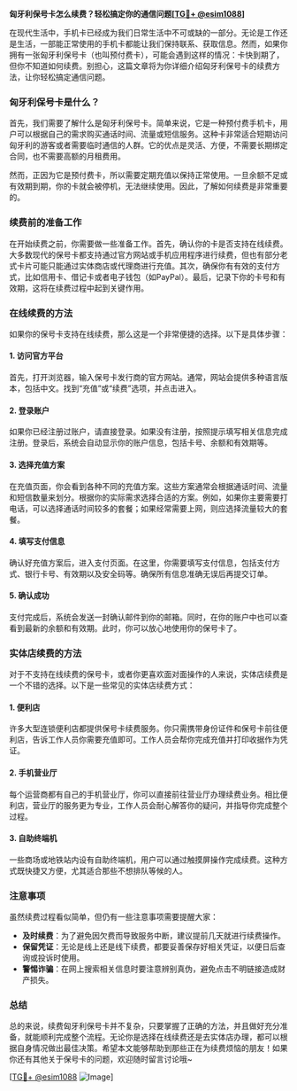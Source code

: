 **匈牙利保号卡怎么续费？轻松搞定你的通信问题[[TG💪+ @esim1088](https://t.me/s/esim1088)]**

在现代生活中，手机卡已经成为我们日常生活中不可或缺的一部分。无论是工作还是生活，一部能正常使用的手机卡都能让我们保持联系、获取信息。然而，如果你拥有一张匈牙利保号卡（也叫预付费卡），可能会遇到这样的情况：卡快到期了，但你不知道如何续费。别担心，这篇文章将为你详细介绍匈牙利保号卡的续费方法，让你轻松搞定通信问题。

### 匈牙利保号卡是什么？

首先，我们需要了解什么是匈牙利保号卡。简单来说，它是一种预付费手机卡，用户可以根据自己的需求购买通话时间、流量或短信服务。这种卡非常适合短期访问匈牙利的游客或者需要临时通信的人群。它的优点是灵活、方便，不需要长期绑定合同，也不需要高额的月租费用。

然而，正因为它是预付费卡，所以需要定期充值以保持正常使用。一旦余额不足或有效期到期，你的卡就会被停机，无法继续使用。因此，了解如何续费是非常重要的。

### 续费前的准备工作

在开始续费之前，你需要做一些准备工作。首先，确认你的卡是否支持在线续费。大多数现代的保号卡都支持通过官方网站或手机应用程序进行续费，但也有部分老式卡片可能只能通过实体商店或代理商进行充值。其次，确保你有有效的支付方式，比如信用卡、借记卡或者电子钱包（如PayPal）。最后，记录下你的卡号和有效期，这将在续费过程中起到关键作用。

### 在线续费的方法

如果你的保号卡支持在线续费，那么这是一个非常便捷的选择。以下是具体步骤：

#### 1. 访问官方平台

首先，打开浏览器，输入保号卡发行商的官方网站。通常，网站会提供多种语言版本，包括中文。找到“充值”或“续费”选项，并点击进入。

#### 2. 登录账户

如果你已经注册过账户，请直接登录。如果没有注册，按照提示填写相关信息完成注册。登录后，系统会自动显示你的账户信息，包括卡号、余额和有效期等。

#### 3. 选择充值方案

在充值页面，你会看到各种不同的充值方案。这些方案通常会根据通话时间、流量和短信数量来划分。根据你的实际需求选择合适的方案。例如，如果你主要需要打电话，可以选择通话时间较多的套餐；如果经常需要上网，则应选择流量较大的套餐。

#### 4. 填写支付信息

确认好充值方案后，进入支付页面。在这里，你需要填写支付信息，包括支付方式、银行卡号、有效期以及安全码等。确保所有信息准确无误后再提交订单。

#### 5. 确认成功

支付完成后，系统会发送一封确认邮件到你的邮箱。同时，在你的账户中也可以查看到最新的余额和有效期。此时，你可以放心地使用你的保号卡了。

### 实体店续费的方法

对于不支持在线续费的保号卡，或者你更喜欢面对面操作的人来说，实体店续费是一个不错的选择。以下是一些常见的实体店续费方式：

#### 1. 便利店

许多大型连锁便利店都提供保号卡续费服务。你只需携带身份证件和保号卡前往便利店，告诉工作人员你需要充值即可。工作人员会帮你完成充值并打印收据作为凭证。

#### 2. 手机营业厅

每个运营商都有自己的手机营业厅，你可以直接前往营业厅办理续费业务。相比便利店，营业厅的服务更为专业，工作人员会耐心解答你的疑问，并指导你完成整个过程。

#### 3. 自助终端机

一些商场或地铁站内设有自助终端机，用户可以通过触摸屏操作完成续费。这种方式既快捷又方便，尤其适合那些不想排队等候的人。

### 注意事项

虽然续费过程看似简单，但仍有一些注意事项需要提醒大家：

- **及时续费**：为了避免因欠费而导致服务中断，建议提前几天就进行续费操作。
- **保留凭证**：无论是线上还是线下续费，都要妥善保存好相关凭证，以便日后查询或投诉时使用。
- **警惕诈骗**：在网上搜索相关信息时要注意辨别真伪，避免点击不明链接造成财产损失。

### 总结

总的来说，续费匈牙利保号卡并不复杂，只要掌握了正确的方法，并且做好充分准备，就能顺利完成整个流程。无论你是选择在线续费还是去实体店办理，都可以根据自身情况做出最佳决策。希望本文能够帮助到那些正在为续费烦恼的朋友！如果你还有其他关于保号卡的问题，欢迎随时留言讨论哦~

[[TG💪+ @esim1088](https://t.me/s/esim1088) ![Image](https://i.postimg.cc/4NQfJmqS/Snipaste-2025-05-13-00-14-12.png)]
